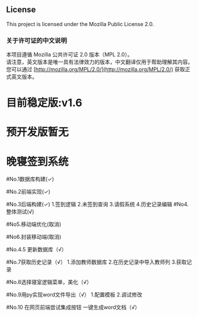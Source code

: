 ## License

This project is licensed under the Mozilla Public License 2.0. 

### 关于许可证的中文说明
本项目遵循 Mozilla 公共许可证 2.0 版本（MPL 2.0）。  
请注意，英文版本是唯一具有法律效力的版本，中文翻译仅用于帮助理解其内容。您可以通过 [http://mozilla.org/MPL/2.0/](http://mozilla.org/MPL/2.0/) 获取正式英文版本。

# 目前稳定版:v1.6

# 预开发版暂无

# 晚寝签到系统

#No.1数据库构建(✓)

#No.2前端实现(✓)

#No.3后端构建(✓)
        1.签到逻辑
        2.未签到查询
        3.请假系统
        4.历史记录编辑
#No4.整体测试(√)

#No5.移动端优化(取消)

#No6.封装移动端(取消)

#No.4.5 更新数据库（√）

#No.7获取历史记录（√）
        1.添加教师数据库
        2.在历史记录中导入教师列
        3.获取记录
        
#No.8选择寝室逻辑菜单，美化（√）
        
#No.9用py实现word文件导出（√）
1.配置模板
2.调试修改

#No.10 在网页前端尝试集成按钮 一键生成word文档（√）

